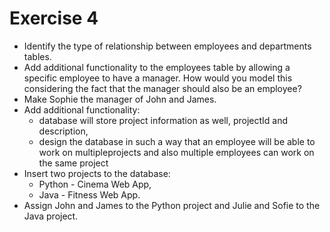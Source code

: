 # Exercise 4

* Identify the type of relationship between employees and departments tables.
* Add additional functionality to the employees table by allowing a specific employee to have a manager. How would you model this considering the fact that the manager should also be an
employee?
* Make Sophie the manager of John and James.
* Add additional functionality:
  * database will store project information as well, projectId and description,
  * design the database in such a way that an employee will be able to work on multipleprojects and also multiple employees can work on the same project
* Insert two projects to the database:
  * Python - Cinema Web App,
  * Java - Fitness Web App.
* Assign John and James to the Python project and Julie and Sofie to the Java project.